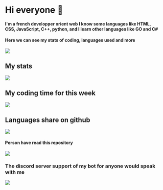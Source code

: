 # Hi everyone 👋
#### I'm a french developper orient web I know some languages like HTML, CSS, JavaScript, C++, python, and I learn other languages like GO and C#
#### Here we can see my stats of coding, languages used and more
<!--
**LACOSTAR91/LACOSTAR91** is a ✨ _special_ ✨ repository because its `README.md` (this file) appears on your GitHub profile.

Here are some ideas to get you started:

- 🔭 I’m currently working on ...
- 🌱 I’m currently learning ...
- 👯 I’m looking to collaborate on ...
- 🤔 I’m looking for help with ...
- 💬 Ask me about ...
- 📫 How to reach me: ...
- 😄 Pronouns: ...
- ⚡ Fun fact: ...
-->
<a href="https://discords.com/bio/p/LACOSTAR91" target="_blank">
  <img align="center" src="https://discord.c99.nl/widget/theme-4/507329636305207308.png"/>
</a>

## My stats

<a href="https://github.com/LACOSTAR91" target="_blank">
  <img align="center" src="https://github-readme-stats.vercel.app/api?username=LACOSTAR91&count_private=true&show_icons=true&theme=radical&lang=FR&bg_color=000000"/>
</a>

## My coding time for this week

<a href="https://discords.com/bio/p/LACOSTAR91" target="_blank">
  <img align="center" src="https://github-readme-stats.vercel.app/api/wakatime?username=LACOSTAR91&theme=radical&bg_color=000000&text_color=ffffff"/>
</a>

## Languages share on github

<a href="https://discords.com/bio/p/LACOSTAR91" target="_blank">
  <img align="center" src="https://github-readme-stats.vercel.app/api/top-langs/?username=LACOSTAR91&lang=FR&hide=python&theme=radical&bg_color=000000"/>
</a>

#### Person have read this repository
<a href="https://discords.com/bio/p/LACOSTAR91" target="_blank">
  <img align="center" src="http://estruyf-github.azurewebsites.net/api/VisitorHit?user=LACOSTAR91&repo=LACOSTAR91&countColorcountColor&countColor=%FFFFFF"/>
</a>

### The discord server support of my bot for anyone would speak with me
<a href="https://discord.gg/aasK88k" target="_blank">
  <img align="center" src="https://discord.com/api/guilds/719575631507226745/widget.png"/>
</a>
